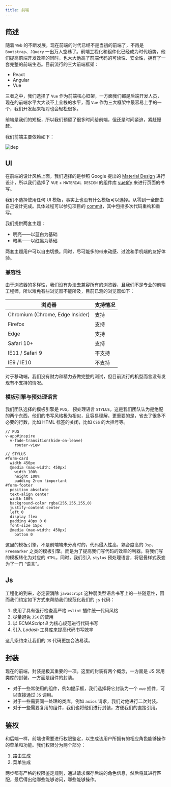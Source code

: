 ```yaml
---
title: 前端
---
```


## 简述

随着 `Web` 的不断发展，现在前端的时代已经不是当初的前端了，不再是 `Bootstrap`、`JQuery` 一出万人空巷了。前端工程化和组件化已经成为时代趋势，他们提高前端开发效率的同时，也大大他高了前端代码的可读性、安全性，拥有了一套完整的前端生态。目前流行的三大前端框架：

- React
- Angular
- Vue

三者之中，我们选择了 `Vue` 作为前端核心框架，一方面我们都是后端开发人员，现在的前端水平大大谈不上全栈的水平，而 `Vue` 作为三大框架中最容易上手的一个，我们开发起来相对也会轻松很多。

前端是我们的短板，所以我们预留了很多时间给前端，但还是时间紧迫，紧赶慢赶。

我们前端主要依赖如下：

![dep](http://q0zlaui5t.bkt.clouddn.com/docs/%E6%B7%B1%E5%BA%A6%E6%88%AA%E5%9B%BE_%E9%80%89%E6%8B%A9%E5%8C%BA%E5%9F%9F_20191120214407.png)



## UI

在前端的设计风格上面，我们选择的是参照 Google 提出的 [Material Design](https://material.io/design/) 进行设计，所以我们选择了 `VUE` + `MATERIAL DESIGN` 的组件库 [vuetify](https://vuetifyjs.com/zh-Hans/) 来进行页面的书写。

我们不选择使用任何 UI 模板，事实上也没有什么模板可以选择。从零到一全部由自己设计完成。具体过程可以参见项目的 [commit](https://github.com/GeneralAndKing/one-yard-ui/commits/master)，其中包括多次代码重构和重写。

我们提供两套主题：

- 明亮——以蓝白为基础
- 暗黑——以红黑为基础

两套主题用户可以自由切换。同时，尽可能多的带来动感、过渡和手机端的友好体验。

### 兼容性

由于浏览器的多样性，我们没有办法去兼容所有的浏览器，且我们不是专业的前端工程师，所以难免有些浏览器不能所及，目前已测的浏览器如下：

| 浏览器                          | 支持情况 |
| ------------------------------- | -------- |
| Chromium (Chrome, Edge Insider) | 支持     |
| Firefox                         | 支持     |
| Edge                            | 支持     |
| Safari 10+                      | 支持     |
| IE11 / Safari 9                 | 不支持   |
| IE9 / IE10                      | 不支持   |

对于移动端，我们没有财力和精力去做完整的测试，但目前流行的机型而言没有发现有不支持的情况。

### 模板引擎与预处理语言

我们团队选择的模板引擎是 `PUG`， 预处理语言 `STYLUS`。这是我们团队认为是绝配的两个东西，他们的书写风格极为相似，且容易理解。更重要的是，省去了很多不必要的行数，比如 HTML 标签的关闭，比如 `CSS` 的大括号等。

```stylus
// PUG
v-app#inspire
  v-fade-transition(hide-on-leave)
    router-view
```

```stylus
// STYLUS
#form-card
  width 450px
  @media (max-width: 450px)
    width 100%
    height 100%
    padding 2rem !important
#form-footer
  position absolute
  text-align center
  width 100%
  background-color rgba(255,255,255,0)
  justify-content center
  left 0
  display flex
  padding 40px 0 0
  font-size 15px
  @media (max-width: 450px)
    bottom 0
```

这里的模板引擎，不是前端端未分离时的，代码侵入性高，耦合度高的 `Jsp`、 `Freemarker` 之类的模板引擎。而是为了提高我们写代码的效率的利器。将我们写的模板转化为对应的 `HTML`，同时，我们引入 `stylus` 预处理语言，将层叠样式表变为了一门 “语言”。

## Js

工程化的到来，必定要消除 `javascript` 这种弱类型语言书写上的一些随意性，因而我们约定如下方式来帮助我们规范化我们的 `js` 代码：

1. 使用了具有强行检查高严格 `eslint` 插件统一代码风格
2. 尽量避免 `JSX` 的使用
3. 以 *ECMAScript 8* 为核心规范进行代码书写
4. 引入  *Lodash* 工具库来提高代码书写效率

这几条约束让我们的 `JS` 代码更加合法易读。

## 封装

现在的前端，封装是极其重要的一项。这里的封装有两个概念，一方面是 JS 常用类库的封装，一方面是组件的封装。

- 对于一些常使用的组件，例如提示框，我们选择将它封装为一个 `vue` 插件，可以直接通过 `JS` 调用。
- 对于一些需要同一处理的类库，例如 `axios` 请求，我们对他进行二次封装。
- 对于一些需要复用的组件，我们也将他们进行封装，方便我们的直接引用。

## 鉴权

和后端一样，前端也需要进行权限鉴定，以生成该用户所拥有的相应角色能够操作的菜单和功能。我们权限分为两个部分：

1. 路由生成
2. 菜单生成

两步都有严格的权限鉴定规则，通过请求保存后端的角色信息，然后将其进行匹配，最后得出他哪些能够访问，哪些能够操作。
